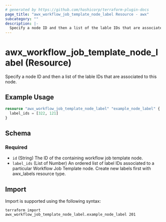 ```yaml
---
# generated by https://github.com/hashicorp/terraform-plugin-docs
page_title: "awx_workflow_job_template_node_label Resource - awx"
subcategory: ""
description: |-
  Specify a node ID and then a list of the lable IDs that are associated to this node.
---
```


# awx_workflow_job_template_node_label (Resource)

Specify a node ID and then a list of the lable IDs that are associated to this node.

## Example Usage

```terraform
resource "awx_workflow_job_template_node_label" "example_node_label" {
  label_ids = [322, 121]
}
```

<!-- schema generated by tfplugindocs -->
## Schema

### Required

- `id` (String) The ID of the containing workflow job template node.
- `label_ids` (List of Number) An ordered list of label IDs associated to a particular Workflow Job Template node. Create new labels first with awx_labels resource type.

## Import

Import is supported using the following syntax:

```shell
terraform import awx_workflow_job_template_node_label.example_node_label 201
```
